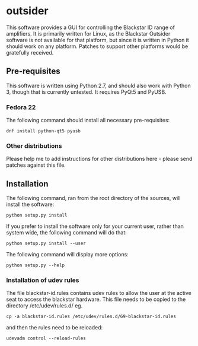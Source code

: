 # outsider

This software provides a GUI for controlling the Blackstar ID range of
amplifiers. It is primarily written for Linux, as the Blackstar
Outsider software is not available for that platform, but since it is
written in Python it should work on any platform. Patches to support
other platforms would be gratefully received.

## Pre-requisites

This software is written using Python 2.7, and should also work with
Python 3, though that is currently untested. It requires PyQt5 and
PyUSB.

### Fedora 22
The following command should install all necessary pre-requisites:

    dnf install python-qt5 pyusb

### Other distributions

Please help me to add instructions for other distributions here -
please send patches against this file.

## Installation

The following command, ran from the root directory of the sources,
will install the software:

    python setup.py install

If you prefer to install the software only for your current user,
rather than system wide, the following command will do that:

    python setup.py install --user

The following command will display more options:

    python setup.py --help

### Installation of udev rules

The file blackstar-id.rules contains udev rules to allow the user at
the active seat to access the blackstar hardware. This file needs to
be copied to the directory /etc/udev/rules.d/ eg.

    cp -a blackstar-id.rules /etc/udev/rules.d/69-blackstar-id.rules

and then the rules need to be reloaded:

    udevadm control --reload-rules
